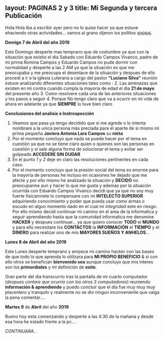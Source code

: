 

layout: PAGINAS 2 y 3
title:  Mi Segunda y tercera Publicación
---

Hola Hola
Iba a escribir ayer pero no lo quise hacer ya que estuve ehaciendo otras actividades...
vamos al grano dijeron los pollitos ajajajaj.


**Domigo 7 de Abril del año 2019**

Este Domingo desperte mas temprano que de costumbre ya que con la situación que existio el dia Sabado con Eduardo Campos Vivanco,
padre de mi prima Romina Campos y Eduardo Campos no pude dormir con normalidad y desperte a las 2 AM ya que la situación es que me preocupaba y me preocupa el desenlace de la situación
y despues de ello procedi a ir a la iglesia Luterana a cargo del pastor **"Luciano Silva"** reunión estuve analizando diferentes situaciones tales como :
2. Las amenazas que existen en mi contra cuando cumpla la mayoria de edad el dia **21 de mayo** del presente año
3. Como resolvere cada una de las anteriores situaciones y los pasos a seguir
4. Porque No tengo claro que va a ocurrir en mi vida de ahora en adelante ya que **SIEMPRE** lo tuve bien claro


**Conclusiones del analisis e Instrospección**

1. Veamos que pasa ya tengo decidido que si me agrede o lo intenta nombrare a la unica persona más preciada para el aparte de si mismo mi prima pequeña **Javiera Antonia Lara Campos** su **nieta** 
2. Por el momento concluyo que nada se puede hacer por el tema en cuestión ya que no se tiene claro quien o quienes son las personas en cuestión y si sale alguna forma de solucionar el tema y evitar ser golpeado **ACCEDERE SIN DUDAR**
3. En el punto *1 y 2* deje en claro las resoluciones pertinentes en cada caso.
4. Por el momento concluyo que la presión social del tema es enorme para la mayoria de personas he incluso en ocasiones he dejado que me afecte y por ello mismo he analizado la situación y **DECIDO** no preocuparme aun y hacer lo que me gusta y ademas por la situación ocurrida con Eduardo Campos Vivanco decidi que ya que no soy muy fuerte fisicamnete lo compensare con mi **INTELECTO SUPERIOR** adquiriendo conocimiento y poder que pueda usar como armas o escudo en algun momento dado en el cual mi *integridad* este en riesgo. Por ello mismo decidi continuar mi camino en el area de la informatica y seguir aprendiendo hasta que la comunidad informatica me denomine **HACKER** y despues continuar... ya que quiero conocer **TODO** el **MUNDO** y para ello necesitare los **CONTACTOS** la **INFORMACIÓN** el **TIEMPO** y el **DINERO** para realizar uno de mis **MAYORES SUEÑOS Y ANHELOS**...


**Lunes 8 de Abril del año 2019**

Este Lunes desperte temprano y empece mi camino hacker con las bases de que todo lo que aprenda lo utilizara para **MI PROPIO BENEFICIO** & si con ello otros se benefician **bienvenido sea** aunque concluyo que mis interes son los **primordiales** y mi definición de **exito**.







Gran parte del día transcurrio tras la pantalla de mi cuarto computador (*despues contare que ocurrio con los otros 3 computadores*) reuniendo **información & aprendiendo** y puedo concluir que el día fue muy muy muy placentero y tranquilo y realmente no se dio ningun inconveniente que valga la pena comentar....



















**Martes 9** de **Abril** del año **2019**















Bueno hoy esta comenzando y desperte a las 4:30 de la mañana y desde esa hora he estado frente a la pc...



*CONTINUARA*..
